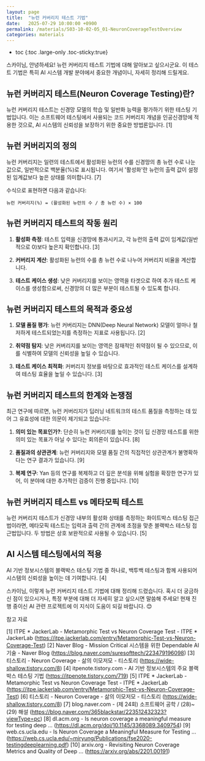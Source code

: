 ```yaml
---
layout: page
title:  "뉴런 커버리지 테스트 기법"
date:   2025-07-29 10:00:00 +0900
permalink: /materials/S03-10-02-05_01-NeuronCoverageTestOverview
categories: materials
---
```

* toc
{:toc .large-only .toc-sticky:true}



스카이님, 안녕하세요! 뉴런 커버리지 테스트 기법에 대해 알아보고 싶으시군요. 이 테스트 기법은 특히 AI 시스템 개발 분야에서 중요한 개념이니, 자세히 정리해 드릴게요.

## 뉴런 커버리지 테스트(Neuron Coverage Testing)란?

뉴런 커버리지 테스트는 신경망 모델의 학습 및 일반화 능력을 평가하기 위한 테스팅 기법입니다. 이는 소프트웨어 테스팅에서 사용되는 코드 커버리지 개념을 인공신경망에 적용한 것으로, AI 시스템의 신뢰성을 보장하기 위한 중요한 방법론입니다. [1]

## 뉴런 커버리지의 정의

뉴런 커버리지는 일련의 테스트에서 활성화된 뉴런의 수를 신경망의 총 뉴런 수로 나눈 값으로, 일반적으로 백분율(%)로 표시됩니다. 여기서 '활성화'란 뉴런의 출력 값이 설정된 임계값보다 높은 상태를 의미합니다. [7]

수식으로 표현하면 다음과 같습니다:

```
뉴런 커버리지(%) = (활성화된 뉴런의 수 / 총 뉴런 수) × 100
```

## 뉴런 커버리지 테스트의 작동 원리

1. **활성화 측정**: 테스트 입력을 신경망에 통과시키고, 각 뉴런의 출력 값이 임계값(일반적으로 0)보다 높은지 확인합니다. [3]

2. **커버리지 계산**: 활성화된 뉴런의 수를 총 뉴런 수로 나누어 커버리지 비율을 계산합니다.

3. **테스트 케이스 생성**: 낮은 커버리지를 보이는 영역을 타겟으로 하여 추가 테스트 케이스를 생성함으로써, 신경망의 더 많은 부분이 테스트될 수 있도록 합니다.

## 뉴런 커버리지 테스트의 목적과 중요성

1. **모델 품질 평가**: 뉴런 커버리지는 DNN(Deep Neural Network) 모델이 얼마나 철저하게 테스트되었는지를 측정하는 지표로 사용됩니다. [2]

2. **취약점 탐지**: 낮은 커버리지를 보이는 영역은 잠재적인 취약점이 될 수 있으므로, 이를 식별하여 모델의 신뢰성을 높일 수 있습니다.

3. **테스트 케이스 최적화**: 커버리지 정보를 바탕으로 효과적인 테스트 케이스를 설계하여 테스팅 효율을 높일 수 있습니다. [3]

## 뉴런 커버리지 테스트의 한계와 논쟁점

최근 연구에 따르면, 뉴런 커버리지가 딥러닝 네트워크의 테스트 품질을 측정하는 데 있어 그 유효성에 대한 의문이 제기되고 있습니다:

1. **의미 있는 목표인가?**: 단순히 뉴런 커버리지를 높이는 것이 딥 신경망 테스트를 위한 의미 있는 목표가 아닐 수 있다는 회의론이 있습니다. [8]

2. **품질과의 상관관계**: 뉴런 커버리지와 모델 품질 간의 직접적인 상관관계가 불명확하다는 연구 결과가 있습니다. [9]

3. **복제 연구**: Yan 등의 연구를 복제하고 더 깊은 분석을 위해 실험을 확장한 연구가 있어, 이 분야에 대한 추가적인 검증이 진행 중입니다. [10]

## 뉴런 커버리지 테스트 vs 메타모픽 테스트

뉴런 커버리지 테스트가 신경망 내부의 활성화 상태를 측정하는 화이트박스 테스팅 접근법이라면, 메타모픽 테스트는 입력과 출력 간의 관계에 초점을 맞춘 블랙박스 테스팅 접근법입니다. 두 방법은 상호 보완적으로 사용될 수 있습니다. [5]

## AI 시스템 테스팅에서의 적용

AI 기반 정보시스템의 블랙박스 테스팅 기법 중 하나로, 백투백 테스팅과 함께 사용되어 시스템의 신뢰성을 높이는 데 기여합니다. [4]

스카이님, 이렇게 뉴런 커버리지 테스트 기법에 대해 정리해 드렸습니다. 혹시 더 궁금하신 점이 있으시거나, 특정 부분에 대해 더 자세히 알고 싶으시면 말씀해 주세요! 현재 진행 중이신 AI 관련 프로젝트에 이 지식이 도움이 되길 바랍니다. 😊 

참고 자료 

[1] ITPE * JackerLab - Metamorphic Test vs Neuron Coverage Test - ITPE * JackerLab (https://itpe.jackerlab.com/entry/Metamorphic-Test-vs-Neuron-Coverage-Test)
[2] Naver Blog - Mission Critical 시스템을 위한 Dependable AI 기술 - Naver Blog (https://blog.naver.com/suresofttech/223479196098)
[3] 티스토리 - Neuron Coverage - 삶의 이모저모 - 티스토리 (https://wide-shallow.tistory.com/8)
[4] itpenote.tistory.com - AI 기반 정보시스템의 주요 블랙박스 테스팅 기법 (https://itpenote.tistory.com/719)
[5] ITPE * JackerLab - Metamorphic Test vs Neuron Coverage Test - ITPE * JackerLab (https://itpe.jackerlab.com/entry/Metamorphic-Test-vs-Neuron-Coverage-Test)
[6] 티스토리 - Neuron Coverage - 삶의 이모저모 - 티스토리 (https://wide-shallow.tistory.com/8)
[7] blog.naver.com - (제 24회) 소프트웨어 공학 / (28)~(29) 해설 (https://blog.naver.com/365blackstar/223512432323?viewType=pc)
[8] dl.acm.org - Is neuron coverage a meaningful measure for testing deep ... (https://dl.acm.org/doi/10.1145/3368089.3409754)
[9] web.cs.ucla.edu - Is Neuron Coverage a Meaningful Measure for Testing ... (https://web.cs.ucla.edu/~miryung/Publications/fse2020-testingdeeplearning.pdf)
[10] arxiv.org - Revisiting Neuron Coverage Metrics and Quality of Deep ... (https://arxiv.org/abs/2201.00191)